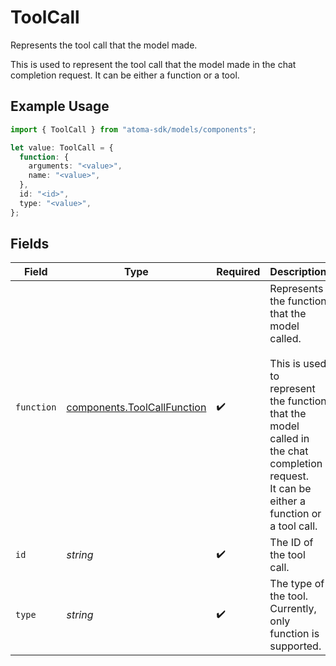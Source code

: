 # ToolCall

Represents the tool call that the model made.

This is used to represent the tool call that the model made in the chat completion request.
It can be either a function or a tool.

## Example Usage

```typescript
import { ToolCall } from "atoma-sdk/models/components";

let value: ToolCall = {
  function: {
    arguments: "<value>",
    name: "<value>",
  },
  id: "<id>",
  type: "<value>",
};
```

## Fields

| Field                                                                                                                                                                                    | Type                                                                                                                                                                                     | Required                                                                                                                                                                                 | Description                                                                                                                                                                              |
| ---------------------------------------------------------------------------------------------------------------------------------------------------------------------------------------- | ---------------------------------------------------------------------------------------------------------------------------------------------------------------------------------------- | ---------------------------------------------------------------------------------------------------------------------------------------------------------------------------------------- | ---------------------------------------------------------------------------------------------------------------------------------------------------------------------------------------- |
| `function`                                                                                                                                                                               | [components.ToolCallFunction](../../models/components/toolcallfunction.md)                                                                                                               | :heavy_check_mark:                                                                                                                                                                       | Represents the function that the model called.<br/><br/>This is used to represent the function that the model called in the chat completion request.<br/>It can be either a function or a tool call. |
| `id`                                                                                                                                                                                     | *string*                                                                                                                                                                                 | :heavy_check_mark:                                                                                                                                                                       | The ID of the tool call.                                                                                                                                                                 |
| `type`                                                                                                                                                                                   | *string*                                                                                                                                                                                 | :heavy_check_mark:                                                                                                                                                                       | The type of the tool. Currently, only function is supported.                                                                                                                             |